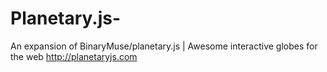 Planetary.js-
=============

 An expansion of BinaryMuse/planetary.js | Awesome interactive globes for the web  http://planetaryjs.com

